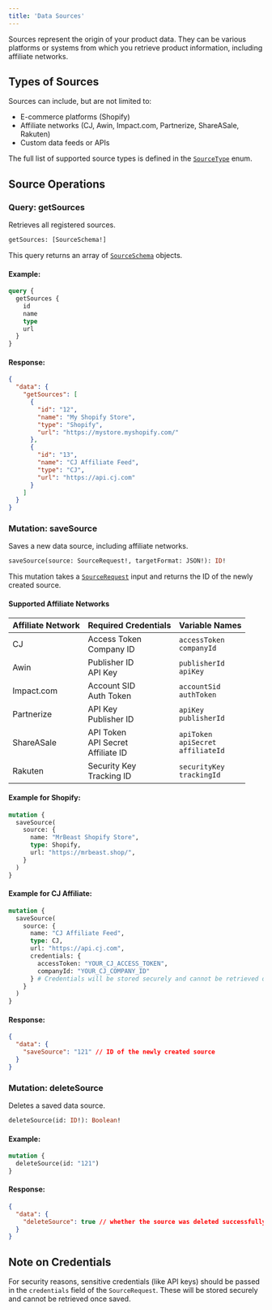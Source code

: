 ```yaml
---
title: 'Data Sources'
---
```


Sources represent the origin of your product data. They can be various platforms or systems from which you retrieve product information, including affiliate networks.

## Types of Sources

Sources can include, but are not limited to:
- E-commerce platforms (Shopify)
- Affiliate networks (CJ, Awin, Impact.com, Partnerize, ShareASale, Rakuten)
- Custom data feeds or APIs

The full list of supported source types is defined in the [`SourceType`](types#sourcetype) enum.

## Source Operations

### Query: getSources

Retrieves all registered sources.

```graphql
getSources: [SourceSchema!]
```

This query returns an array of [`SourceSchema`](types#sourceschema) objects.

#### Example:
```graphql
query {
  getSources {
    id
    name
    type
    url
  }
}
```

#### Response:
```json
{
  "data": {
    "getSources": [
      {
        "id": "12",
        "name": "My Shopify Store",
        "type": "Shopify",
        "url": "https://mystore.myshopify.com/"
      },
      {
        "id": "13",
        "name": "CJ Affiliate Feed",
        "type": "CJ",
        "url": "https://api.cj.com"
      }
    ]
  }
}
```

### Mutation: saveSource
 
Saves a new data source, including affiliate networks.

```graphql
saveSource(source: SourceRequest!, targetFormat: JSON!): ID!
```

This mutation takes a [`SourceRequest`](types#sourcerequest) input and returns the ID of the newly created source.

#### Supported Affiliate Networks
| Affiliate Network | Required Credentials | Variable Names |
|-------------------|----------------------|----------------|
| CJ | Access Token<br>Company ID | `accessToken`<br>`companyId` |
| Awin | Publisher ID<br>API Key | `publisherId`<br>`apiKey` |
| Impact.com | Account SID<br>Auth Token | `accountSid`<br>`authToken` |
| Partnerize | API Key<br>Publisher ID | `apiKey`<br>`publisherId` |
| ShareASale | API Token<br>API Secret<br>Affiliate ID | `apiToken`<br>`apiSecret`<br>`affiliateId` |
| Rakuten | Security Key<br>Tracking ID | `securityKey`<br>`trackingId` |

#### Example for Shopify:
```graphql
mutation {
  saveSource(
    source: {
      name: "MrBeast Shopify Store",
      type: Shopify,
      url: "https://mrbeast.shop/",
    }
  )
}
```

#### Example for CJ Affiliate:
```graphql
mutation {
  saveSource(
    source: {
      name: "CJ Affiliate Feed",
      type: CJ,
      url: "https://api.cj.com",
      credentials: { 
        accessToken: "YOUR_CJ_ACCESS_TOKEN", 
        companyId: "YOUR_CJ_COMPANY_ID" 
      } # Credentials will be stored securely and cannot be retrieved once save
    }
  )
}
```

#### Response:
```json
{
  "data": {
    "saveSource": "121" // ID of the newly created source
  }
}
```

### Mutation: deleteSource

Deletes a saved data source.

```graphql
deleteSource(id: ID!): Boolean!
```

#### Example:
```graphql
mutation {
  deleteSource(id: "121")
}
```

#### Response:
```json
{
  "data": {
    "deleteSource": true // whether the source was deleted successfully
  }
}
```

## Note on Credentials

For security reasons, sensitive credentials (like API keys) should be passed in the `credentials` field of the `SourceRequest`. These will be stored securely and cannot be retrieved once saved. 